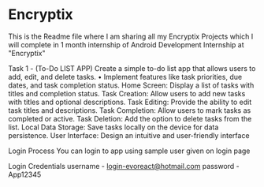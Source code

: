 # Encryptix

This is the Readme file where I am sharing all my Encryptix Projects which I will complete in 1 month internship of Android Development Internship at "Encryptix" 

Task 1 - (To-Do LIST APP) Create a simple to-do list app that allows users to add, edit, and delete
tasks.
• Implement features like task priorities, due dates, and task completion
status.
Home Screen: Display a list of tasks with titles and completion status.
Task Creation: Allow users to add new tasks with titles and optional descriptions.
Task Editing: Provide the ability to edit task titles and descriptions.
Task Completion: Allow users to mark tasks as completed or active.
Task Deletion: Add the option to delete tasks from the list.
Local Data Storage: Save tasks locally on the device for data persistence.
User Interface: Design an intuitive and user-friendly interface

Login Process
 You can login to app using sample user given on login page

 Login Credentials
 username - login-evoreact@hotmail.com
 password - App12345
